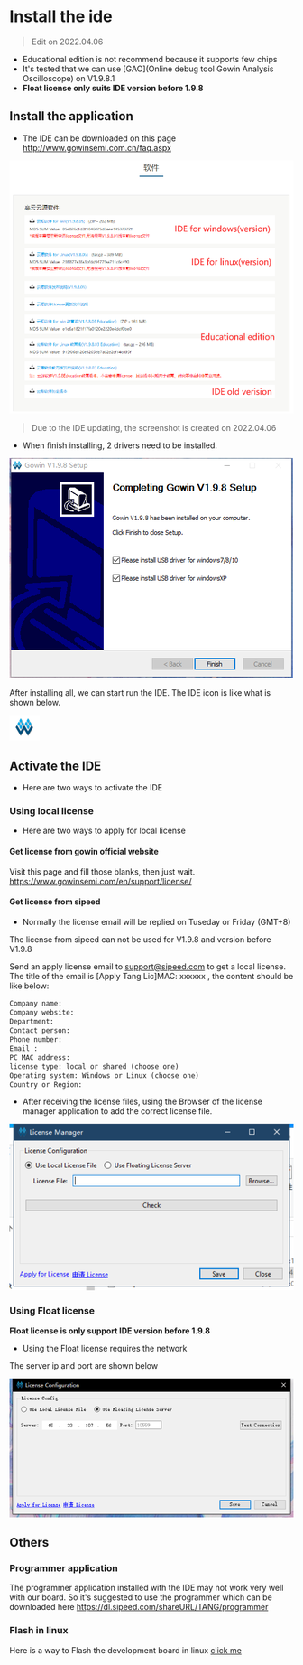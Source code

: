 # Install the ide

> Edit on 2022.04.06

- Educational edition is not recommend because it supports few chips
- It's tested that we can use [GAO](Online debug tool Gowin Analysis Oscilloscope) on V1.9.8.1
- **Float license only suits IDE version before 1.9.8**

## Install the application

- The IDE can be downloaded on this page http://www.gowinsemi.com.cn/faq.aspx

![](./assets/install-ide.png)

> Due to the IDE updating, the screenshot is created on 2022.04.06

- When finish installing, 2 drivers need to be installed.

![](./assets/ide-install-driver.png)

After installing all, we can start run the IDE.
The IDE icon is like what is shown below.

![](./assets/ide-icon.png)

## Activate the IDE

- Here are two ways to activate the IDE 

### Using local license

- Here are two ways to apply for local license

#### Get license from gowin official website

Visit this page and fill those blanks, then just wait.
https://www.gowinsemi.com/en/support/license/

#### Get license from sipeed 

- Normally the license email will be replied on Tuseday or Friday (GMT+8)

The license from sipeed can not be used for V1.9.8 and version before V1.9.8

Send an apply license email to support@sipeed.com to get a local license.
The title of the email is [Apply Tang Lic]MAC: xxxxxx , the content should be like below:

```
Company name:
Company website:
Department:
Contact person:
Phone number:
Email :
PC MAC address:
license type: local or shared (choose one)
Operating system: Windows or Linux (choose one)
Country or Region:
```

- After receiving the license files, using the Browser of the license manager application to add the correct license file.

![](./assets/lic-manager.png)

### Using Float license

**Float license is only support IDE version before 1.9.8**

- Using the Float license requires the network

The server ip and port are shown below

![](./assets/using-float-lic.png)

## Others

### Programmer application

The programmer application installed with the IDE may not work very well with our board.
So it's suggested to use the programmer which can be downloaded here 
https://dl.sipeed.com/shareURL/TANG/programmer

### Flash in linux

Here is a way to Flash the development board in linux [click me](./flash-in-linux.md)

